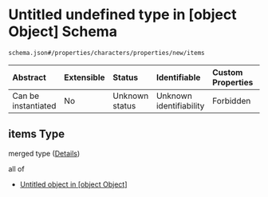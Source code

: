 # Untitled undefined type in \[object Object] Schema

```txt
schema.json#/properties/characters/properties/new/items
```



| Abstract            | Extensible | Status         | Identifiable            | Custom Properties | Additional Properties | Access Restrictions | Defined In                                                 |
| :------------------ | :--------- | :------------- | :---------------------- | :---------------- | :-------------------- | :------------------ | :--------------------------------------------------------- |
| Can be instantiated | No         | Unknown status | Unknown identifiability | Forbidden         | Allowed               | none                | [schema.json\*](../out/schema.json "open original schema") |

## items Type

merged type ([Details](schema-properties-characters-properties-new-items.md))

all of

*   [Untitled object in \[object Object\]](schema-properties-characters-properties-new-items-allof-0.md "check type definition")
